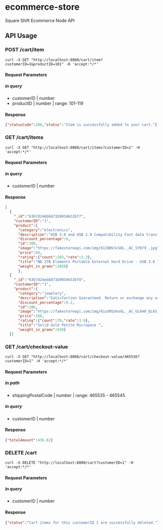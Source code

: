 # ecommerce-store

Square Shift Ecommerce Node API

## API Usage

### POST /cart/item

```ssh
curl -X GET "http://localhost:8080/cart/item?customerID=1&productID=101" -H 'accept:*/*'
```

#### Request Parameters

##### in query
  - customerID | number
  - productID | number | range: 101-119

#### Response

```JSON
{"statusCode":200,"status":"Item is successfully added to your cart."}
```

### GET /cart/items

```ssh
curl -X GET "http://localhost:8080/cart/items?customerID=1" -H 'accept:*/*'
```

#### Request Parameters

##### in query
  - customerID | number

#### Response

```JSON
[
  {
    "_id":"63b7d246bb871b9034632bf7",
    "customerID":"1",
    "product":{
      "category":"electronics",
      "description":"USB 3.0 and USB 2.0 Compatibility Fast data transfers Improve PC Performance High Capacity; Compatibility Formatted NTFS for Windows 10, Windows 8.1, Windows 7; Reformatting may be required for other operating systems; Compatibility may vary depending on user’s hardware configuration and operating system",
      "discount_percentage":9,
      "id":109,
      "image":"https://fakestoreapi.com/img/61IBBVJvSDL._AC_SY879_.jpg",
      "price":64,
      "rating":{"count":203,"rate":3.3},
      "title":"WD 2TB Elements Portable External Hard Drive - USB 3.0 ",
      "weight_in_grams":2050}
      },
  {
    "_id":"63b7d24ebb871b9034632bf8",
    "customerID":"1",
    "product":{
      "category":"jewelery",
      "description":"Satisfaction Guaranteed. Return or exchange any order within 30 days.Designed and sold by Hafeez Center in the United States. Satisfaction Guaranteed. Return or exchange any order within 30 days.",
      "discount_percentage":9.2,
      "id":106,
      "image":"https://fakestoreapi.com/img/61sbMiUnoGL._AC_UL640_QL65_ML3_.jpg",
      "price":168,
      "rating":{"count":70,"rate":3.9},
      "title":"Solid Gold Petite Micropave ",
      "weight_in_grams":650}
  }]
```
### GET /cart/checkout-value

```ssh
curl -X GET "http://localhost:8080/cart/checkout-value/465536?customerID=1" -H 'accept:*/*'
```

#### Request Parameters

##### in path
  - shippingPostalCode | number | range: 465535 - 465545

##### in query
  - customerID | number

#### Response

```JSON
{"totalAmount":436.62}
```


### DELETE /cart

```ssh
curl -X DELETE "http://localhost:8080/cart?customerID=1" -H 'accept:*/*'
```

#### Request Parameters

##### in query
  - customerID | number

#### Response

```JSON
{"status":"Cart items for this customerID 1 are successfully deleted."}
```
